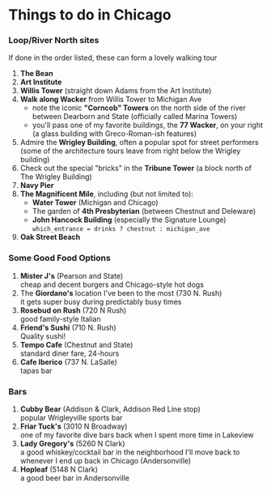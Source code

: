 # Things to do in Chicago

### Loop/River North sites
If done in the order listed, these can form a lovely walking tour
1. __The Bean__
1. __Art Institute__
1. __Willis Tower__ (straight down Adams from the Art Institute)
1. __Walk along Wacker__ from Willis Tower to Michigan Ave
    * note the iconic __"Corncob" Towers__ on the north side of the river between Dearborn and State (officially called Marina Towers)
    * you'll pass one of my favorite buildings, the __77 Wacker__, on your right (a glass building with Greco-Roman-ish features)
1. Admire the __Wrigley Building__, often a popular spot for street performers (some of the architecture tours leave from right below the Wrigley building)
1. Check out the special "bricks" in the __Tribune Tower__ (a block north of The Wrigley Building)
1. __Navy Pier__
1. __The Magnificent Mile__, including (but not limited to):
    * __Water Tower__ (Michigan and Chicago)
    * The garden of __4th Presbyterian__ (between Chestnut and Deleware)
    * __John Hancock Building__ (especially the Signature Lounge)  
    `which_entrance = drinks ? chestnut : michigan_ave`
1. __Oak Street Beach__

### Some Good Food Options
1. __Mister J's__ (Pearson and State)  
cheap and decent burgers and Chicago-style hot dogs
1. The __Giordano's__ location I've been to the most (730 N. Rush)  
it gets super busy during predictably busy times
1. __Rosebud on Rush__ (720 N Rush)  
good family-style Italian
1. __Friend's Sushi__ (710 N. Rush)  
Quality sushi!
1. __Tempo Cafe__ (Chestnut and State)  
standard diner fare, 24-hours
1. __Cafe Iberico__ (737 N. LaSalle)  
tapas bar

### Bars
1. __Cubby Bear__ (Addison & Clark, Addison Red Line stop)  
popular Wrigleyville sports bar
1. __Friar Tuck's__ (3010 N Broadway)  
one of my favorite dive bars back when I spent more time in Lakeview
1. __Lady Gregory's__ (5260 N Clark)  
a good whiskey/cocktail bar in the neighborhood I'll move back to whenever I end up back in Chicago (Andersonville)
1. __Hopleaf__ (5148 N Clark)  
a good beer bar in Andersonville
